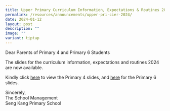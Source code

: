 ```yaml
---
title: Upper Primary Curriculum Information, Expectations & Routines 2024
permalink: /resources/announcements/upper-pri-cier-2024/
date: 2024-01-12
layout: post
description: ""
image: ""
variant: tiptap
---
```

<p>Dear Parents of Primary 4 and Primary 6 Students</p><p>The slides for the curriculum information, expectations and routines 2024 are now available.</p><p>Kindly click <a href="/files/Parent Resources/2024/P4_PTC_2024_11_Jan.pdf" rel="noopener noreferrer nofollow" target="_blank">here</a> to view the Primary 4 slides, and <a href="/files/Parent Resources/2024/P6_Curriculum_Info__Expectations___Routines_2024_website.pdf" rel="noopener noreferrer nofollow" target="_blank">here</a> for the Primary 6 slides.</p><p>Sincerely,<br>The School Management<br>Seng Kang Primary School</p>